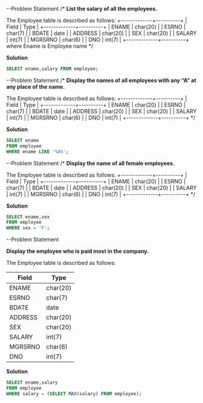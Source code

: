 --Problem Statement 
/*
**List the salary of all the employees.**

The Employee table is described as follows:
+-------------+----------+
| Field       | Type     |
+-------------+----------+
| ENAME       | char(20) |
| ESRNO       | char(7)  |
| BDATE       | date     |
| ADDRESS     | char(20) |
| SEX         | char(20) |
| SALARY      | int(7)   |
| MGRSRNO     | char(6)  |
| DNO         | int(7)   |
+-------------+----------+
where Ename is Employee name
*/

**Solution**
```sql
SELECT ename,salary FROM employee;
```

--Problem Statement 
/*
**Display the names of all employees with any “A” at any place of the name.**

The Employee table is described as follows:
+-------------+----------+
| Field       | Type     |
+-------------+----------+
| ENAME       | char(20) |
| ESRNO       | char(7)  |
| BDATE       | date     |
| ADDRESS     | char(20) |
| SEX         | char(20) |
| SALARY      | int(7)   |
| MGRSRNO     | char(6)  |
| DNO         | int(7)   |
+-------------+----------+
*/

**Solution**
```sql
SELECT ename 
FROM employee 
WHERE ename LIKE '%A%';                 
```

--Problem Statement 
/*
**Display the name of all female employees.**

The Employee table is described as follows:
+-------------+----------+
| Field       | Type     |
+-------------+----------+
| ENAME       | char(20) |
| ESRNO       | char(7)  |
| BDATE       | date     |
| ADDRESS     | char(20) |
| SEX         | char(20) |
| SALARY      | int(7)   |
| MGRSRNO     | char(6)  |
| DNO         | int(7)   |
+-------------+----------+
*/

**Solution**
```sql
SELECT ename,sex 
FROM employee 
WHERE sex = 'F';                   
```

--Problem Statement 

**Display the employee who is paid most in the company.**

The Employee table is described as follows:

|  Field | Type |
|---|---|
| ENAME  | char(20) |
| ESRNO | char(7) |
| BDATE  | date |
| ADDRESS | char(20) |
| SEX  | char(20) |
| SALARY | int(7) |
| MGRSRNO  | char(6) |
| DNO | int(7) |


**Solution**
```sql
SELECT ename,salary 
FROM employee 
WHERE salary = (SELECT MAX(salary) FROM employee);               
```
